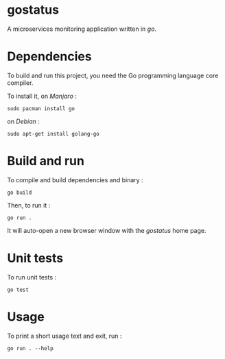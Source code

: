 # gostatus

A microservices monitoring application written in *go*.

# Dependencies

To build and run this project, you need the Go programming language core
compiler.

To install it, on *Manjaro* :

	sudo pacman install go
	
on *Debian* :

	sudo apt-get install golang-go

# Build and run

To compile and build dependencies and binary :

	go build

Then, to run it :

	go run .

It will auto-open a new browser window with the *gostatus* home page.

# Unit tests

To run unit tests :

	go test
	
# Usage

To print a short usage text and exit, run :

	go run . --help
